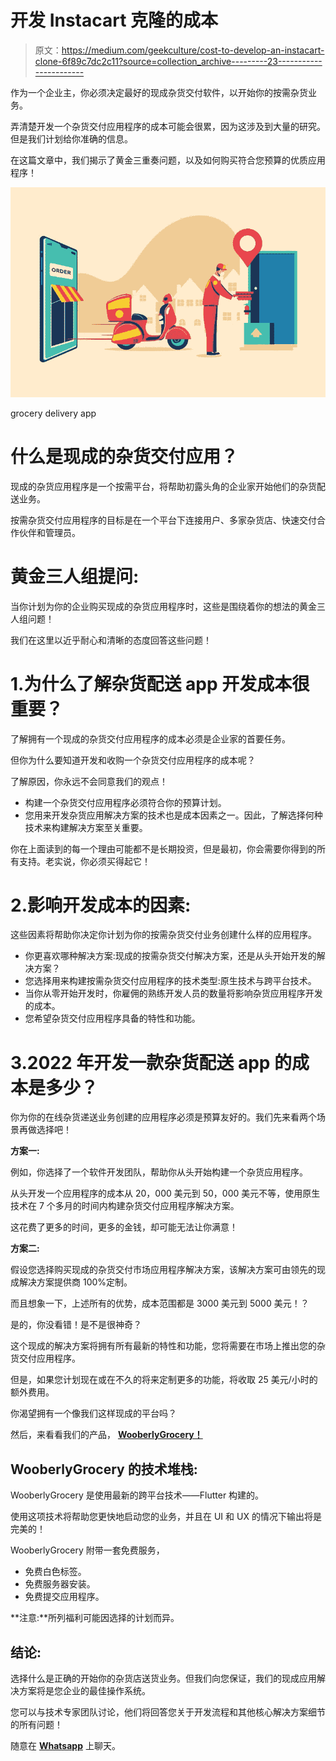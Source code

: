 # 开发 Instacart 克隆的成本

> 原文：<https://medium.com/geekculture/cost-to-develop-an-instacart-clone-6f89c7dc2c11?source=collection_archive---------23----------------------->

作为一个企业主，你必须决定最好的现成杂货交付软件，以开始你的按需杂货业务。

弄清楚开发一个杂货交付应用程序的成本可能会很累，因为这涉及到大量的研究。但是我们计划给你准确的信息。

在这篇文章中，我们揭示了黄金三重奏问题，以及如何购买符合您预算的优质应用程序！

![](img/b7a566dcfd8b41af8b39941370001ffd.png)

grocery delivery app

# 什么是现成的杂货交付应用？

现成的杂货应用程序是一个按需平台，将帮助初露头角的企业家开始他们的杂货配送业务。

按需杂货交付应用程序的目标是在一个平台下连接用户、多家杂货店、快速交付合作伙伴和管理员。

# 黄金三人组提问:

当你计划为你的企业购买现成的杂货应用程序时，这些是围绕着你的想法的黄金三人组问题！

我们在这里以近乎耐心和清晰的态度回答这些问题！

# 1.为什么了解杂货配送 app 开发成本很重要？

了解拥有一个现成的杂货交付应用程序的成本必须是企业家的首要任务。

但你为什么要知道开发和收购一个杂货交付应用程序的成本呢？

了解原因，你永远不会同意我们的观点！

*   构建一个杂货交付应用程序必须符合你的预算计划。
*   您用来开发杂货应用解决方案的技术也是成本因素之一。因此，了解选择何种技术来构建解决方案至关重要。

你在上面读到的每一个理由可能都不是长期投资，但是最初，你会需要你得到的所有支持。老实说，你必须买得起它！

# 2.影响开发成本的因素:

这些因素将帮助你决定你计划为你的按需杂货交付业务创建什么样的应用程序。

*   你更喜欢哪种解决方案:现成的按需杂货交付解决方案，还是从头开始开发的解决方案？
*   您选择用来构建按需杂货交付应用程序的技术类型:原生技术与跨平台技术。
*   当你从零开始开发时，你雇佣的熟练开发人员的数量将影响杂货应用程序开发的成本。
*   您希望杂货交付应用程序具备的特性和功能。

# 3.2022 年开发一款杂货配送 app 的成本是多少？

你为你的在线杂货递送业务创建的应用程序必须是预算友好的。我们先来看两个场景再做选择吧！

**方案一:**

例如，你选择了一个软件开发团队，帮助你从头开始构建一个杂货应用程序。

从头开发一个应用程序的成本从 20，000 美元到 50，000 美元不等，使用原生技术在 7 个多月的时间内构建杂货交付应用程序解决方案。

这花费了更多的时间，更多的金钱，却可能无法让你满意！

**方案二:**

假设您选择购买现成的杂货交付市场应用程序解决方案，该解决方案可由领先的现成解决方案提供商 100%定制。

而且想象一下，上述所有的优势，成本范围都是 3000 美元到 5000 美元！？

是的，你没看错！是不是很神奇？

这个现成的解决方案将拥有所有最新的特性和功能，您将需要在市场上推出您的杂货交付应用程序。

但是，如果您计划现在或在不久的将来定制更多的功能，将收取 25 美元/小时的额外费用。

你渴望拥有一个像我们这样现成的平台吗？

然后，来看看我们的产品， [**WooberlyGrocery！**](https://www.rentallscript.com/grocery-delivery-script/)

## WooberlyGrocery 的技术堆栈:

WooberlyGrocery 是使用最新的跨平台技术——Flutter 构建的。

使用这项技术将帮助您更快地启动您的业务，并且在 UI 和 UX 的情况下输出将是完美的！

WooberlyGrocery 附带一套免费服务，

*   免费白色标签。
*   免费服务器安装。
*   免费提交应用程序。

**注意:**所列福利可能因选择的计划而异。

## 结论:

选择什么是正确的开始你的杂货店送货业务。但我们向您保证，我们的现成应用解决方案将是您企业的最佳操作系统。

您可以与技术专家团队讨论，他们将回答您关于开发流程和其他核心解决方案细节的所有问题！

随意在 [**Whatsapp**](https://wa.me/919626360033) 上聊天。